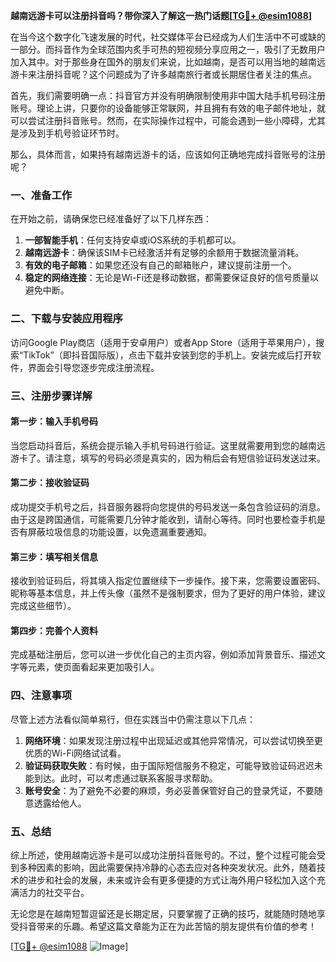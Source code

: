 **越南远游卡可以注册抖音吗？带你深入了解这一热门话题[[TG💪+ @esim1088](https://t.me/s/esim1088)]**

在当今这个数字化飞速发展的时代，社交媒体平台已经成为人们生活中不可或缺的一部分。而抖音作为全球范围内炙手可热的短视频分享应用之一，吸引了无数用户加入其中。对于那些身在国外的朋友们来说，比如越南，是否可以用当地的越南远游卡来注册抖音呢？这个问题成为了许多越南旅行者或长期居住者关注的焦点。

首先，我们需要明确一点：抖音官方并没有明确限制使用非中国大陆手机号码注册账号。理论上讲，只要你的设备能够正常联网，并且拥有有效的电子邮件地址，就可以尝试注册抖音账号。然而，在实际操作过程中，可能会遇到一些小障碍，尤其是涉及到手机号验证环节时。

那么，具体而言，如果持有越南远游卡的话，应该如何正确地完成抖音账号的注册呢？

### 一、准备工作

在开始之前，请确保您已经准备好了以下几样东西：
1. **一部智能手机**：任何支持安卓或iOS系统的手机都可以。
2. **越南远游卡**：确保该SIM卡已经激活并有足够的余额用于数据流量消耗。
3. **有效的电子邮箱**：如果您还没有自己的邮箱账户，建议提前注册一个。
4. **稳定的网络连接**：无论是Wi-Fi还是移动数据，都需要保证良好的信号质量以避免中断。

### 二、下载与安装应用程序

访问Google Play商店（适用于安卓用户）或者App Store（适用于苹果用户），搜索“TikTok”（即抖音国际版），点击下载并安装到您的手机上。安装完成后打开软件，界面会引导您逐步完成注册流程。

### 三、注册步骤详解

#### 第一步：输入手机号码
当您启动抖音后，系统会提示输入手机号码进行验证。这里就需要用到您的越南远游卡了。请注意，填写的号码必须是真实的，因为稍后会有短信验证码发送过来。

#### 第二步：接收验证码
成功提交手机号之后，抖音服务器将向您提供的号码发送一条包含验证码的消息。由于这是跨国通信，可能需要几分钟才能收到，请耐心等待。同时也要检查手机是否有屏蔽垃圾信息的功能设置，以免遗漏重要通知。

#### 第三步：填写相关信息
接收到验证码后，将其填入指定位置继续下一步操作。接下来，您需要设置密码、昵称等基本信息，并上传头像（虽然不是强制要求，但为了更好的用户体验，建议完成这些细节）。

#### 第四步：完善个人资料
完成基础注册后，您可以进一步优化自己的主页内容，例如添加背景音乐、描述文字等元素，使页面看起来更加吸引人。

### 四、注意事项

尽管上述方法看似简单易行，但在实践当中仍需注意以下几点：
1. **网络环境**：如果发现注册过程中出现延迟或其他异常情况，可以尝试切换至更优质的Wi-Fi网络试试看。
2. **验证码获取失败**：有时候，由于国际短信服务不稳定，可能导致验证码迟迟未能到达。此时，可以考虑通过联系客服寻求帮助。
3. **账号安全**：为了避免不必要的麻烦，务必妥善保管好自己的登录凭证，不要随意透露给他人。

### 五、总结

综上所述，使用越南远游卡是可以成功注册抖音账号的。不过，整个过程可能会受到多种因素的影响，因此需要保持冷静的心态去应对各种突发状况。此外，随着技术的进步和社会的发展，未来或许会有更多便捷的方式让海外用户轻松加入这个充满活力的社交平台。

无论您是在越南短暂逗留还是长期定居，只要掌握了正确的技巧，就能随时随地享受抖音带来的乐趣。希望这篇文章能为正在为此苦恼的朋友提供有价值的参考！

[[TG💪+ @esim1088](https://t.me/s/esim1088) ![Image](https://i.postimg.cc/4NQfJmqS/Snipaste-2025-05-13-00-14-12.png)]